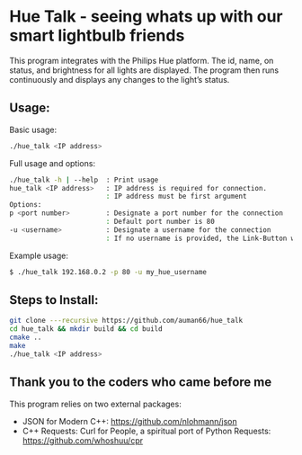 # Hue Talk - seeing whats up with our smart lightbulb friends

This program integrates with the Philips Hue platform. The id, name, on status, and brightness for all lights are displayed. The program then runs continuously and displays any changes to the light’s status. 

## Usage:

Basic usage:
```sh
./hue_talk <IP address>
```

Full usage and options:

```sh
./hue_talk -h | --help  : Print usage
hue_talk <IP address>   : IP address is required for connection.
                        : IP address must be first argument
Options:
p <port number>         : Designate a port number for the connection
                        : Default port number is 80
-u <username>           : Designate a username for the connection
                        : If no username is provided, the Link-Button will be needed
 ```                             

Example usage:

```sh
$ ./hue_talk 192.168.0.2 -p 80 -u my_hue_username
```

## Steps to Install:
```sh
git clone ---recursive https://github.com/auman66/hue_talk
cd hue_talk && mkdir build && cd build
cmake ..
make
./hue_talk <IP address>
```

## Thank you to the coders who came before me

This program relies on two external packages:
- JSON for Modern C++: https://github.com/nlohmann/json
- C++ Requests: Curl for People, a spiritual port of Python Requests: https://github.com/whoshuu/cpr
